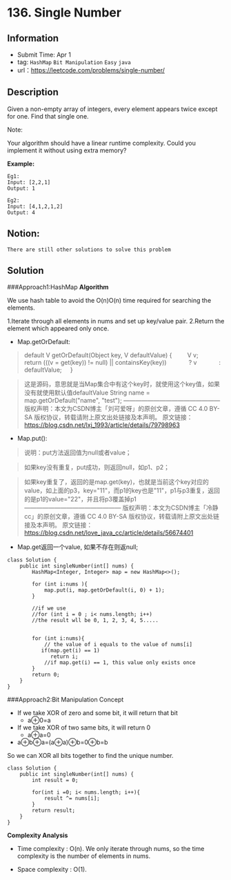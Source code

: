 # 136. Single Number

## Information
- Submit Time: Apr 1
- tag: `HashMap` `Bit Manipulation` `Easy` `java`
- url：https://leetcode.com/problems/single-number/

## Description
Given a non-empty array of integers, every element appears twice except for one. Find that single one.

Note:

Your algorithm should have a linear runtime complexity. Could you implement it without using extra memory?

**Example:**
```
Eg1:
Input: [2,2,1]
Output: 1

Eg2:
Input: [4,1,2,1,2]
Output: 4

```

## Notion:
```
There are still other solutions to solve this problem

```
## Solution
###Approach1:HashMap
**Algorithm**

We use hash table to avoid the O(n)O(n) time required for searching the elements.

1.Iterate through all elements in nums and set up key/value pair.
2.Return the element which appeared only once.

* Map.getOrDefault:

>default V getOrDefault(Object key, V defaultValue) {
        V v;
        return (((v = get(key)) != null) || containsKey(key))
            ? v
            : defaultValue;
    }

>这是源码，意思就是当Map集合中有这个key时，就使用这个key值，如果没有就使用默认值defaultValue
String name = map.getOrDefault("name", "test");
————————————————
版权声明：本文为CSDN博主「刘可爱呀」的原创文章，遵循 CC 4.0 BY-SA 版权协议，转载请附上原文出处链接及本声明。
原文链接：https://blog.csdn.net/lxj_1993/article/details/79798963


* Map.put():

>说明：put方法返回值为null或者value；

>如果key没有重复，put成功，则返回null，如p1、p2；

>如果key重复了，返回的是map.get(key)，也就是当前这个key对应的value，如上面的p3，key="11"，而p1的key也是"11"，p1与p3重复，返回的是p1的value="22"，并且将p3覆盖掉p1
————————————————
版权声明：本文为CSDN博主「冷静cc」的原创文章，遵循 CC 4.0 BY-SA 版权协议，转载请附上原文出处链接及本声明。
原文链接：https://blog.csdn.net/love_java_cc/article/details/56674401

* Map.get返回一个value, 如果不存在则返null;

```
class Solution {
    public int singleNumber(int[] nums) {
        HashMap<Integer, Integer> map = new HashMap<>();
        
        for (int i:nums ){
            map.put(i, map.getOrDefault(i, 0) + 1);
        }
        
        //if we use 
        //for (int i = 0 ; i< nums.length; i++)
        //the result wll be 0, 1, 2, 3, 4, 5.....
        
        
        for (int i:nums){
            // the value of i equals to the value of nums[i]
           if(map.get(i) == 1)
              return i;
            //if map.get(i) == 1, this value only exists once
        }
        return 0;
    }
}
```

###Approach2:Bit Manipulation
Concept

* If we take XOR of zero and some bit, it will return that bit
    * a⊕0=a
* If we take XOR of two same bits, it will return 0
    * a⊕a=0
* a⊕b⊕a=(a⊕a)⊕b=0⊕b=b

So we can XOR all bits together to find the unique number.
```
class Solution {
    public int singleNumber(int[] nums) {
        int result = 0;
        
        for(int i =0; i< nums.length; i++){
            result ^= nums[i];
        }
        return result;
    }
}
```
**Complexity Analysis**

* Time complexity : O(n). We only iterate through nums, so the time complexity is the number of elements in nums.

* Space complexity : O(1).
